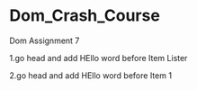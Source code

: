 # Dom_Crash_Course
Dom Assignment 7

1.go head and add HEllo word before Item Lister

2.go head and add HEllo word before Item 1
